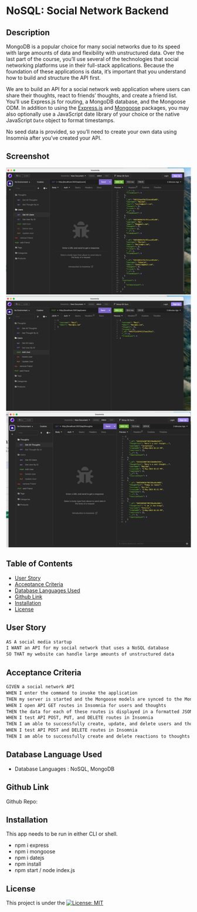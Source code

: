 # NoSQL: Social Network Backend

## Description

MongoDB is a popular choice for many social networks due to its speed with large amounts of data and flexibility with unstructured data. Over the last part of the course, you’ll use several of the technologies that social networking platforms use in their full-stack applications. Because the foundation of these applications is data, it’s important that you understand how to build and structure the API first.

We are to build an API for a social network web application where users can share their thoughts, react to friends’ thoughts, and create a friend list. You’ll use Express.js for routing, a MongoDB database, and the Mongoose ODM. In addition to using the [Express.js](https://www.npmjs.com/package/express) and [Mongoose](https://www.npmjs.com/package/mongoose) packages, you may also optionally use a JavaScript date library of your choice or the native JavaScript `Date` object to format timestamps.

No seed data is provided, so you’ll need to create your own data using Insomnia after you’ve created your API.

## Screenshot
![Social Backend](./Assets/getallusers.jpeg)
![Social Backend](./Assets/adduser.jpeg)
![Social Backend](./Assets/getallthoughts.jpeg)

## Table of Contents 

  - [User Story](#use-story)
  - [Acceptance Criteria](#acceptance-criteria)
  - [Database Languages Used](#database-language-used)
  - [Github Link](#github-link)
  - [Installation](#installation)
  - [License](#license)

## User Story

```md
AS A social media startup
I WANT an API for my social network that uses a NoSQL database
SO THAT my website can handle large amounts of unstructured data
```

## Acceptance Criteria

```md
GIVEN a social network API
WHEN I enter the command to invoke the application
THEN my server is started and the Mongoose models are synced to the MongoDB database
WHEN I open API GET routes in Insomnia for users and thoughts
THEN the data for each of these routes is displayed in a formatted JSON
WHEN I test API POST, PUT, and DELETE routes in Insomnia
THEN I am able to successfully create, update, and delete users and thoughts in my database
WHEN I test API POST and DELETE routes in Insomnia
THEN I am able to successfully create and delete reactions to thoughts and add and remove friends to a user’s friend list
```

## Database Language Used
* Database Languages : NoSQL, MongoDB

## Github Link
Github Repo: 

## Installation
This app needs to be run in either CLI or shell.
* npm i express
* npm i mongoose
* npm i datejs
* npm install
* npm start / node index.js
  
## License
This project is under the [![License: MIT](https://img.shields.io/badge/License-MIT-yellow.svg)](https://opensource.org/licenses/MIT)
